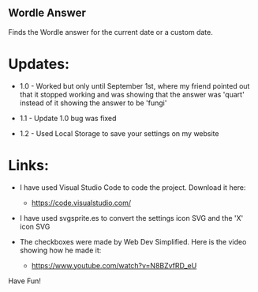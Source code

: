 ## Wordle Answer

Finds the Wordle answer for the current date or a custom date.

# Updates:

- 1.0 - Worked but only until September 1st, where my friend pointed out that it stopped working and was showing that the answer was 'quart' instead of it showing the answer to be 'fungi'

- 1.1 - Update 1.0 bug was fixed

- 1.2 - Used Local Storage to save your settings on my website

# Links:

- I have used Visual Studio Code to code the project. Download it here:
  - https://code.visualstudio.com/
  
- I have used svgsprite.es to convert the settings icon SVG and the 'X' icon SVG

- The checkboxes were made by Web Dev Simplified. Here is the video showing how he made it:
  - https://www.youtube.com/watch?v=N8BZvfRD_eU

Have Fun!


